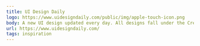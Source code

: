 ```yaml
---
title: UI Design Daily
logo: https://www.uidesigndaily.com/public/img/apple-touch-icon.png
body: A new UI design updated every day. All designs fall under the Creative Commons license and are free to use.
url: https://www.uidesigndaily.com/
tags: inspiration
---
```

